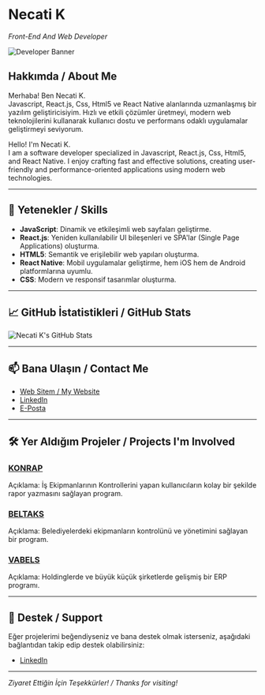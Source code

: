 # Necati K

*Front-End And Web Developer*

![Developer Banner](https://images.unsplash.com/photo-1593642634443-44adaa06623a?crop=entropy&cs=tinysrgb&fit=max&fm=jpg&ixid=MnwxMjA3fDB8MHxwaG90by1wYWdlfHx8fGVufDB8fHx8&ixlib=rb-1.2.1&q=80&w=1080)

## Hakkımda / About Me

Merhaba! Ben Necati K.  
Javascript, React.js, Css, Html5 ve React Native alanlarında uzmanlaşmış bir yazılım geliştiricisiyim. Hızlı ve etkili çözümler üretmeyi, modern web teknolojilerini kullanarak kullanıcı dostu ve performans odaklı uygulamalar geliştirmeyi seviyorum.

Hello! I'm Necati K.  
I am a software developer specialized in Javascript, React.js, Css, Html5, and React Native. I enjoy crafting fast and effective solutions, creating user-friendly and performance-oriented applications using modern web technologies.

---

## 🚀 Yetenekler / Skills

- **JavaScript**: Dinamik ve etkileşimli web sayfaları geliştirme.
- **React.js**: Yeniden kullanılabilir UI bileşenleri ve SPA'lar (Single Page Applications) oluşturma.
- **HTML5**: Semantik ve erişilebilir web yapıları oluşturma.
- **React Native**: Mobil uygulamalar geliştirme, hem iOS hem de Android platformlarına uyumlu.
- **CSS**: Modern ve responsif tasarımlar oluşturma.

---

## 📈 GitHub İstatistikleri / GitHub Stats

![Necati K's GitHub Stats](https://github-readme-stats.vercel.app/api?username=NecatiK&show_icons=true&hide_border=true&theme=radical)

---

## 📫 Bana Ulaşın / Contact Me

- [Web Sitem / My Website](https://necatik.com)
- [LinkedIn](https://www.linkedin.com/in/necati-k-460464245/)
- [E-Posta](mailto:nknecati@gmail.com)

---

## 🛠️ Yer Aldığım Projeler / Projects I'm Involved

### [KONRAP](#)
Açıklama: İş Ekipmanlarının Kontrollerini yapan kullanıcıların kolay bir şekilde rapor yazmasını sağlayan program.

### [BELTAKS](#)
Açıklama: Belediyelerdeki ekipmanların kontrolünü ve yönetimini sağlayan bir program.

### [VABELS](#)
Açıklama: Holdinglerde ve büyük küçük şirketlerde gelişmiş bir ERP programı.

---

## 🌟 Destek / Support

Eğer projelerimi beğendiyseniz ve bana destek olmak isterseniz, aşağıdaki bağlantıdan takip edip destek olabilirsiniz:

- [LinkedIn](https://www.linkedin.com/in/necati-k-460464245/)

---

*Ziyaret Ettiğin İçin Teşekkürler! / Thanks for visiting!*
